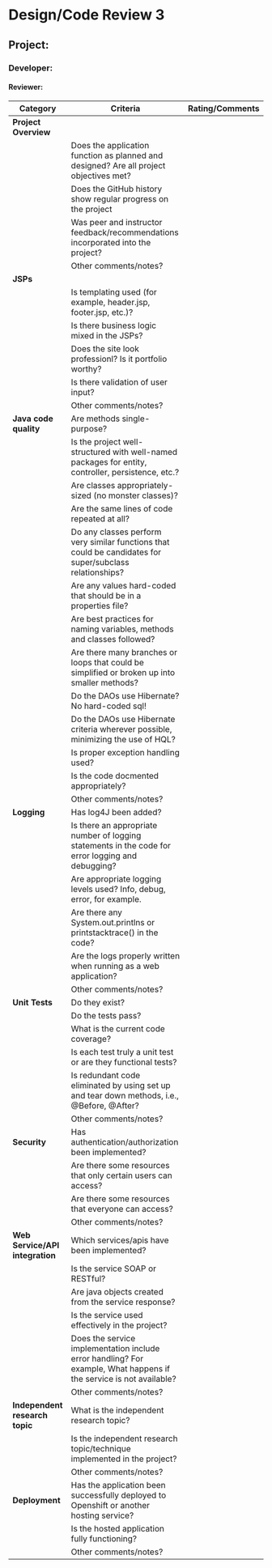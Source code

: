 # Design/Code Review 3

## Project:

### Developer:

#### Reviewer:

|Category|Criteria|Rating/Comments|
|--------|---------|---------------|
|**Project Overview**|| |
||Does the application function as planned and designed? Are all project objectives met?| |
||Does the GitHub history show regular progress on the project| |
||Was peer and instructor feedback/recommendations incorporated into the project?| |
||Other comments/notes?| |
|**JSPs**|| |
||Is templating used (for example, header.jsp, footer.jsp, etc.)?| |
||Is there business logic mixed in the JSPs?| |
||Does the site look professionl? Is it portfolio worthy?| |
||Is there validation of user input?| |
||Other comments/notes?| |
|**Java code quality**|Are methods single-purpose?| |
||Is the project well-structured with well-named packages for entity, controller, persistence, etc.?| |
||Are classes appropriately-sized  (no monster classes)?| |
||Are the same lines of code repeated at all?| | 
||Do any classes perform very similar functions that could be candidates for super/subclass relationships?| |
||Are any values hard-coded that should be in a properties file?| |
||Are best practices for naming variables, methods and classes followed?| |
||Are there many branches or loops that could be simplified or broken up into smaller methods?| |
||Do the DAOs use Hibernate? No hard-coded sql!| |
||Do the DAOs use Hibernate criteria wherever possible, minimizing the use of HQL?| |
||Is proper exception handling used?| |
||Is the code docmented appropriately?| |
||Other comments/notes?| |
|**Logging**|Has log4J been added?| |
||Is there an appropriate number of logging statements in the code for error logging and debugging?| |
||Are appropriate logging levels used? Info, debug, error, for example.| |
||Are there any System.out.printlns or printstacktrace() in the code?| |
||Are the logs properly written when running as a web application?| |
||Other comments/notes?| |
|**Unit Tests**|Do they exist?| |
||Do the tests pass?| |
||What is the current code coverage?| |
||Is each test truly a unit test or are they functional tests?| |
||Is redundant code eliminated by using set up and tear down methods, i.e., @Before, @After?| |
||Other comments/notes?| |
|**Security**|Has authentication/authorization been implemented?| |
||Are there some resources that only certain users can access?| |
||Are there some resources that everyone can access?| |
||Other comments/notes?| |
|**Web Service/API integration**|Which services/apis have been implemented? | |
||Is the service SOAP or RESTful?| |
||Are java objects created from the service response?| |
||Is the service used effectively in the project?| |
||Does the service implementation include error handling? For example, What happens if the service is not available?| |
||Other comments/notes?| |
|**Independent research topic**| What is the independent research topic?| |
||Is the independent research topic/technique implemented in the project?| |
||Other comments/notes?| |
|**Deployment**| Has the application been successfully deployed to Openshift or another hosting service?| |
||Is the hosted application fully functioning?| |
||Other comments/notes?| |